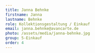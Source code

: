 ```yaml
---
title: Janna Behnke
firstname: Janna
lastname: Behnke
role: Kollektionsgestaltung / Einkauf
email: janna.behnke@avancarte.de
photo: /assets/media/janna-behnke.jpg
group: 5-Einkauf
order: 4
---
```

